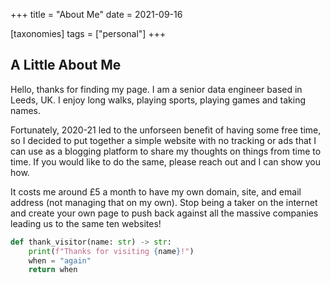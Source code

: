 +++
title = "About Me"
date = 2021-09-16

[taxonomies]
tags = ["personal"]
+++

## A Little About Me

Hello, thanks for finding my page. I am a senior data engineer based in Leeds, UK.
I enjoy long walks, playing sports, playing games and taking names.

Fortunately, 2020-21 led to the unforseen benefit of having some free time,
so I decided to put together a simple website with no tracking or ads that
I can use as a blogging platform to share my thoughts on things from time to time.
If you would like to do the same, please reach out and I can show you how.

It costs me around £5 a month to have my own domain, site, and email address (not managing that on my own).
Stop being a taker on the internet and create your own page to push back
against all the massive companies leading us to the same ten websites!

```python
def thank_visitor(name: str) -> str:
    print(f"Thanks for visiting {name}!")
    when = "again"
    return when
```
